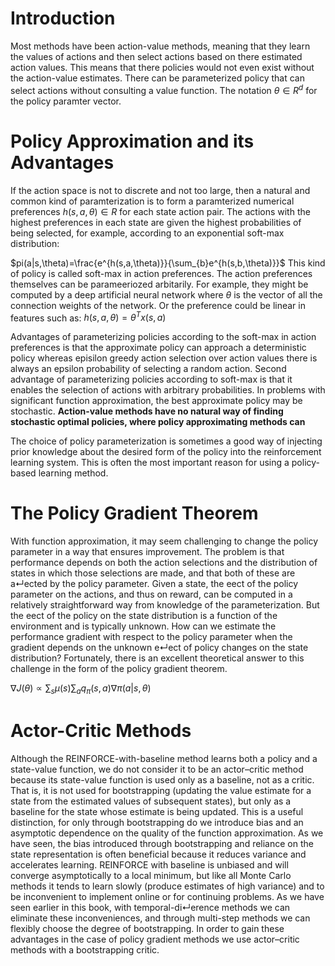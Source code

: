 # Introduction

Most methods have been action-value methods, meaning that they learn the values of actions and then select actions based on there estimated action values. This means that there policies would not even exist without the action-value estimates. There can be parameterized policy that can select actions without consulting a value function. The notation $\theta\in R^d$ for the policy paramter vector. 

# Policy Approximation and its Advantages

If the action space is not to discrete and not too large, then a natural and common kind of paramterization is to form a paramterized numerical preferences $h(s,a,\theta)\in R$ for each state action pair. The actions with the highest preferences in each state are given the highest probabilities of being selected, for example, according to an exponential soft-max distribution:

$pi(a|s,\theta)=\frac{e^{h(s,a,\theta)}}{\sum_{b}e^{h(s,b,\theta)}}$ This kind of policy is called soft-max in action preferences. The action preferences themselves can be parameeriozed arbitarily. For example, they might be computed by a deep artificial neural network where $\theta$ is the vector of all the connection weights of the network. Or the preference could be linear in features such as:
$h(s,a,\theta)=\theta^Tx(s,a)$

Advantages of parameterizing policies according to the soft-max in action preferences is that the approximate policy can approach a deterministic policy whereas episilon greedy action selection over action values there is always an epsilon probability of selecting a random action. Second advantage of parameterizing policies according to soft-max is that it enables the selection of actions with arbitrary probabilities. In problems with significant function approximation, the best approximate policy may be stochastic. **Action-value methods have no natural way of finding stochastic optimal policies, where policy approximating methods can**

The choice of policy parameterization is sometimes a good way of injecting prior knowledge about the desired form of the policy into the reinforcement learning system. This is often the most important reason for using a policy-based learning method.

# The Policy Gradient Theorem

With function approximation, it may seem challenging to change the policy parameter in a way that ensures improvement. The problem is that performance depends on both the action selections and the distribution of states in which those selections are made, and that both of these are a↵ected by the policy parameter. Given a state, the eect of the policy parameter on the actions, and thus on reward, can be computed in a relatively straightforward way from knowledge of the parameterization. But the eect of the policy on the state distribution is a function of the environment and is typically unknown. How can we estimate the performance gradient with respect to the policy parameter when the gradient depends on the unknown e↵ect of policy changes on the state distribution? Fortunately, there is an excellent theoretical answer to this challenge in the form of the policy gradient theorem.

$\nabla J(\theta) \propto \sum_{s}\mu(s)\sum_{a}q_{\pi}(s,a)\nabla\pi(a|s,\theta)$

# Actor-Critic Methods
Although the REINFORCE-with-baseline method learns both a policy and a state-value function, we do not consider it to be an actor–critic method because its state-value function is used only as a baseline, not as a critic. That is, it is not used for bootstrapping (updating the value estimate for a state from the estimated values of subsequent states), but only as a baseline for the state whose estimate is being updated. This is a useful distinction, for only through bootstrapping do we introduce bias and an asymptotic dependence on the quality of the function approximation. As we have seen, the bias introduced through bootstrapping and reliance on the state representation is often beneficial because it reduces variance and accelerates learning. REINFORCE with baseline is unbiased and will converge asymptotically to a local minimum, but like all Monte Carlo methods it tends to learn slowly (produce estimates of high variance) and to be inconvenient to implement online or for continuing problems. As we have seen earlier in this book, with temporal-di↵erence methods we can eliminate these inconveniences, and through multi-step methods we can flexibly choose the degree of bootstrapping. In order to gain these advantages in the case of policy gradient methods we use actor–critic methods with a bootstrapping critic.